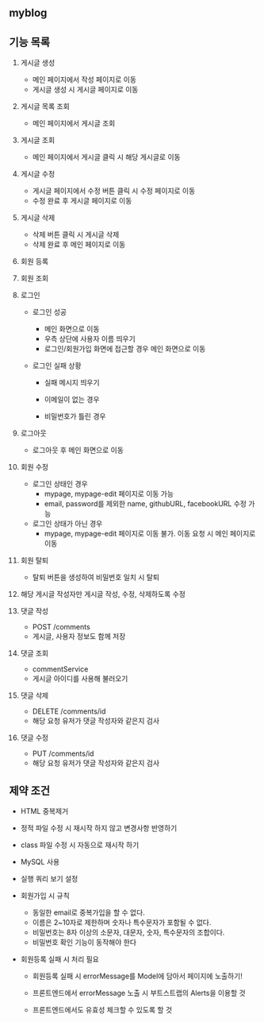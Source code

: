 ## myblog

## 기능 목록
1. 게시글 생성
   + 메인 페이지에서 작성 페이지로 이동
   + 게시글 생성 시 게시글 페이지로 이동
   
2. 게시글 목록 조회

   + 메인 페이지에서 게시글 조회

3. 게시글 조회

   + 메인 페이지에서 게시글 클릭 시 해당 게시글로 이동

4. 게시글 수정
   + 게시글 페이지에서 수정 버튼 클릭 시 수정 페이지로 이동
   + 수정 완료 후 게시글 페이지로 이동

5. 게시글 삭제
   + 삭제 버튼 클릭 시 게시글 삭제
   + 삭제 완료 후 메인 페이지로 이동

6. 회원 등록

7. 회원 조회

8. 로그인

   + 로그인 성공

     + 메인 화면으로 이동
     + 우측 상단에 사용자 이름 띄우기
     + 로그인/회원가입 화면에 접근할 경우 메인 화면으로 이동

   + 로그인 실패 상황

     + 실패 메시지 띄우기

     + 이메일이 없는 경우
     + 비밀번호가 틀린 경우

9. 로그아웃

   + 로그아웃 후 메인 화면으로 이동

10. 회원 수정

    + 로그인 상태인 경우
      + mypage, mypage-edit 페이지로 이동 가능
      + email, password를 제외한 name, githubURL, facebookURL 수정 가능
    + 로그인 상태가 아닌 경우
      + mypage, mypage-edit 페이지로 이동 불가. 이동 요청 시 메인 페이지로 이동

11. 회원 탈퇴

    + 탈퇴 버튼을 생성하여 비밀번호 일치 시 탈퇴

12. 해당 게시글 작성자만 게시글 작성, 수정, 삭제하도록 수정

13. 댓글 작성
    + POST /comments
    + 게시글, 사용자 정보도 함께 저장

14. 댓글 조회
    + commentService
    + 게시글 아이디를 사용해 불러오기
    
15. 댓글 삭제
    + DELETE /comments/id
    + 해당 요청 유저가 댓글 작성자와 같은지 검사
    
16. 댓글 수정
    + PUT /comments/id
    + 해당 요청 유저가 댓글 작성자와 같은지 검사

## 제약 조건
+ HTML 중복제거

+ 정적 파일 수정 시 재시작 하지 않고 변경사항 반영하기

+ class 파일 수정 시 자동으로 재시작 하기

+ MySQL 사용

+ 실행 쿼리 보기 설정

+ 회원가입 시 규칙

  + 동일한 email로 중복가입을 할 수 없다.
  + 이름은 2~10자로 제한하며 숫자나 특수문자가 포함될 수 없다.
  + 비밀번호는 8자 이상의 소문자, 대문자, 숫자, 특수문자의 조합이다.
  + 비밀번호 확인 기능이 동작해야 한다

+ 회원등록 실패 시 처리 필요

  + 회원등록 실패 시 errorMessage를 Model에 담아서 페이지에 노출하기!

  + 프론트엔드에서 errorMessage 노출 시 부트스트랩의 Alerts을 이용할 것

  + 프론트엔드에서도 유효성 체크할 수 있도록 할 것

